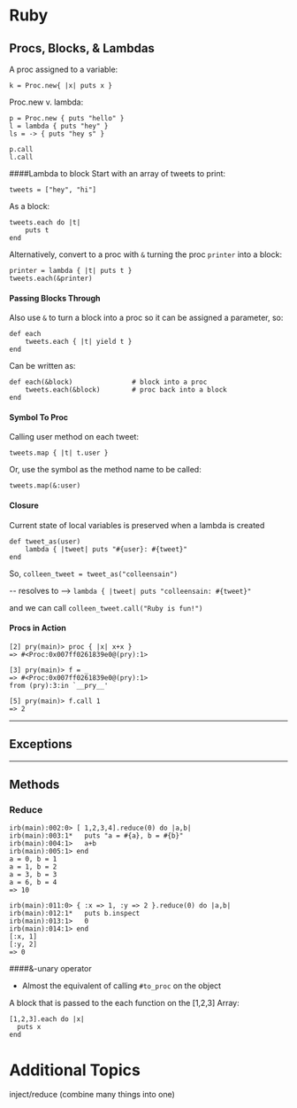 # Ruby



## Procs, Blocks, & Lambdas

A proc assigned to a variable:

```
k = Proc.new{ |x| puts x }
```

Proc.new v. lambda:

```
p = Proc.new { puts "hello" }
l = lambda { puts "hey" }
ls = -> { puts "hey s" }

p.call
l.call

```

####Lambda to block
Start with an array of tweets to print:

```
tweets = ["hey", "hi"]
```
As a block:

```
tweets.each do |t|
	puts t
end
```

Alternatively, convert to a proc with `&` turning the proc `printer` into a block:

```
printer = lambda { |t| puts t }
tweets.each(&printer)
```	

#### Passing Blocks Through
Also use `&` to turn a block into a proc so it can be assigned a parameter, so:

```
def each
	tweets.each { |t| yield t }
end
```
Can be written as:

```
def each(&block)               # block into a proc
	tweets.each(&block)        # proc back into a block
end
```


#### Symbol To Proc

Calling user method on each tweet:

```
tweets.map { |t| t.user }
```
Or, use the symbol as the method name to be called:

```
tweets.map(&:user)
```


#### Closure
Current state of local variables is preserved when a lambda is created

```
def tweet_as(user)
	lambda { |tweet| puts "#{user}: #{tweet}"
end
```

So, `colleen_tweet = tweet_as("colleensain")` 

-- resolves to -->  `lambda { |tweet| puts "colleensain: #{tweet}"` 

and we can call `colleen_tweet.call("Ruby is fun!")`


#### Procs in Action

```
[2] pry(main)> proc { |x| x+x }
=> #<Proc:0x007ff0261839e0@(pry):1>

[3] pry(main)> f = _
=> #<Proc:0x007ff0261839e0@(pry):1>
from (pry):3:in `__pry__'

[5] pry(main)> f.call 1
=> 2
```

____________________________________________________________________


## Exceptions



________________________________________________________________________



## Methods

### Reduce

```
irb(main):002:0> [ 1,2,3,4].reduce(0) do |a,b|
irb(main):003:1*   puts "a = #{a}, b = #{b}"
irb(main):004:1>   a+b
irb(main):005:1> end
a = 0, b = 1
a = 1, b = 2
a = 3, b = 3
a = 6, b = 4
=> 10
```

```
irb(main):011:0> { :x => 1, :y => 2 }.reduce(0) do |a,b|
irb(main):012:1*   puts b.inspect
irb(main):013:1>   0
irb(main):014:1> end
[:x, 1]
[:y, 2]
=> 0
```

####&-unary operator

* Almost the equivalent of calling `#to_proc` on the object


A block that is passed to the each function on the [1,2,3] Array:

```
[1,2,3].each do |x|
  puts x
end
```


# Additional Topics

inject/reduce (combine many things into one)
